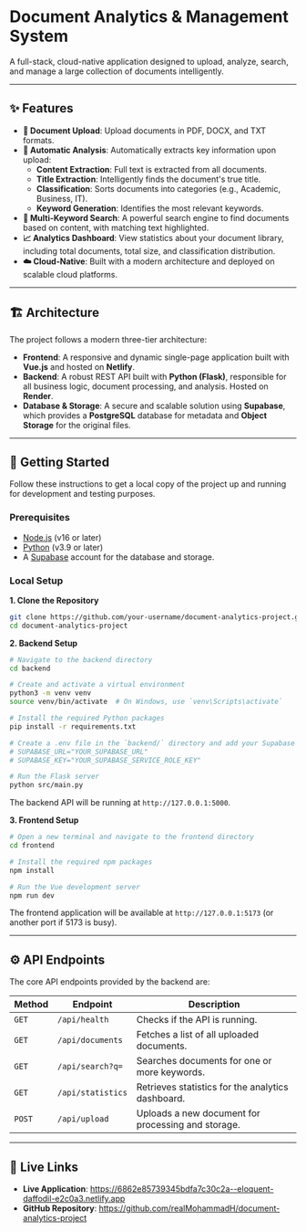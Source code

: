 # Document Analytics & Management System

A full-stack, cloud-native application designed to upload, analyze, search, and manage a large collection of documents intelligently.

---

## ✨ Features

- **📄 Document Upload**: Upload documents in PDF, DOCX, and TXT formats.
- **🧠 Automatic Analysis**: Automatically extracts key information upon upload:
  - **Content Extraction**: Full text is extracted from all documents.
  - **Title Extraction**: Intelligently finds the document's true title.
  - **Classification**: Sorts documents into categories (e.g., Academic, Business, IT).
  - **Keyword Generation**: Identifies the most relevant keywords.
- **🚀 Multi-Keyword Search**: A powerful search engine to find documents based on content, with matching text highlighted.
- **📈 Analytics Dashboard**: View statistics about your document library, including total documents, total size, and classification distribution.
- **☁️ Cloud-Native**: Built with a modern architecture and deployed on scalable cloud platforms.

---

## 🏗️ Architecture

The project follows a modern three-tier architecture:

- **Frontend**: A responsive and dynamic single-page application built with **Vue.js** and hosted on **Netlify**.
- **Backend**: A robust REST API built with **Python (Flask)**, responsible for all business logic, document processing, and analysis. Hosted on **Render**.
- **Database & Storage**: A secure and scalable solution using **Supabase**, which provides a **PostgreSQL** database for metadata and **Object Storage** for the original files.

---

## 🚀 Getting Started

Follow these instructions to get a local copy of the project up and running for development and testing purposes.

### Prerequisites

- [Node.js](https://nodejs.org/) (v16 or later)
- [Python](https://www.python.org/) (v3.9 or later)
- A [Supabase](https://supabase.com/) account for the database and storage.

### Local Setup

**1. Clone the Repository**

```bash
git clone https://github.com/your-username/document-analytics-project.git
cd document-analytics-project
```

**2. Backend Setup**

```bash
# Navigate to the backend directory
cd backend

# Create and activate a virtual environment
python3 -m venv venv
source venv/bin/activate  # On Windows, use `venv\Scripts\activate`

# Install the required Python packages
pip install -r requirements.txt

# Create a .env file in the `backend/` directory and add your Supabase credentials:
# SUPABASE_URL="YOUR_SUPABASE_URL"
# SUPABASE_KEY="YOUR_SUPABASE_SERVICE_ROLE_KEY"

# Run the Flask server
python src/main.py
```
The backend API will be running at `http://127.0.0.1:5000`.

**3. Frontend Setup**

```bash
# Open a new terminal and navigate to the frontend directory
cd frontend

# Install the required npm packages
npm install

# Run the Vue development server
npm run dev
```
The frontend application will be available at `http://127.0.0.1:5173` (or another port if 5173 is busy).

---

## ⚙️ API Endpoints

The core API endpoints provided by the backend are:

| Method | Endpoint              | Description                                        |
|--------|-----------------------|----------------------------------------------------|
| `GET`  | `/api/health`         | Checks if the API is running.                      |
| `GET`  | `/api/documents`      | Fetches a list of all uploaded documents.          |
| `GET`  | `/api/search?q=`      | Searches documents for one or more keywords.       |
| `GET`  | `/api/statistics`     | Retrieves statistics for the analytics dashboard.  |
| `POST` | `/api/upload`         | Uploads a new document for processing and storage. |

---

## 🔗 Live Links

- **Live Application**: https://6862e85739345bdfa7c30c2a--eloquent-daffodil-e2c0a3.netlify.app
- **GitHub Repository**: https://github.com/realMohammadH/document-analytics-project
